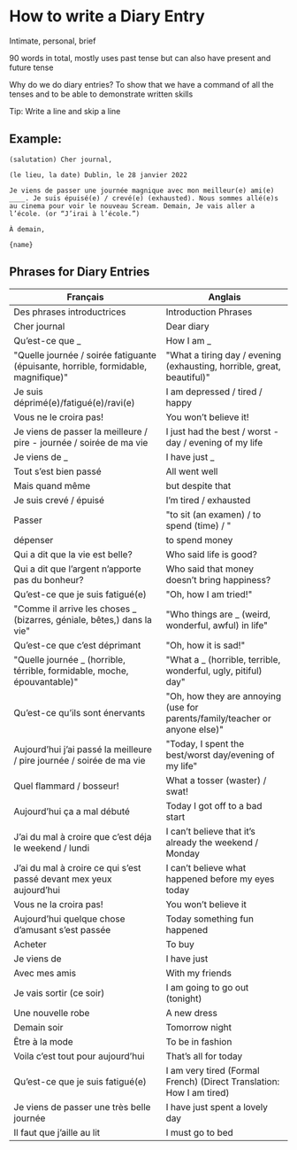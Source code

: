 # How to write a Diary Entry

Intimate, personal, brief

90 words in total, mostly uses past tense but can also have present and future tense

Why do we do diary entries? To show that we have a command of all the tenses and to be able to demonstrate written skills

Tip: Write a line and skip a line
## Example:
```
(salutation) Cher journal,

(le lieu, la date) Dublin, le 28 janvier 2022

Je viens de passer une journée magnique avec mon meilleur(e) ami(e) ____. Je suis épuisé(e) / crevé(e) (exhausted). Nous sommes allé(e)s au cinema pour voir le nouveau Scream. Demain, Je vais aller a l’école. (or “J’irai à l’école.”)

À demain,

{name}
```
## Phrases for Diary Entries
| Français                                                                           | Anglais                                                                     |
|------------------------------------------------------------------------------------|-----------------------------------------------------------------------------|
| Des phrases introductrices                                                         | Introduction Phrases                                                        |
| Cher journal                                                                       | Dear diary                                                                  |
| Qu’est-ce que _                                                                    | How I am _                                                                  |
| "Quelle journée / soirée fatiguante (épuisante, horrible, formidable, magnifique)" | "What a tiring day / evening (exhausting, horrible, great, beautiful)"      |
| Je suis déprimé(e)/fatigué(e)/ravi(e)                                              | I am depressed / tired / happy                                              |
| Vous ne le croira pas!                                                             | You won’t believe it!                                                       |
| Je viens de passer la meilleure / pire - journée / soirée de ma vie                | I just had the best / worst - day / evening of my life                      |
| Je viens de _                                                                      | I have just _                                                               |
| Tout s’est bien passé                                                              | All went well                                                               |
| Mais quand même                                                                    | but despite that                                                            |
| Je suis crevé / épuisé                                                             | I’m tired / exhausted                                                       |
| Passer                                                                             | "to sit (an examen) / to spend (time) / "                                   |
| dépenser                                                                           | to spend money                                                              |
| Qui a dit que la vie est belle?                                                    | Who said life is good?                                                      |
| Qui a dit que l’argent n’apporte pas du bonheur?                                   | Who said that money doesn’t bring happiness?                                |
| Qu’est-ce que je suis fatigué(e)                                                   | "Oh, how I am tried!"                                                       |
| "Comme il arrive les choses _ (bizarres, géniale, bêtes,) dans la vie"             | "Who things are _ (weird, wonderful, awful) in life"                        |
| Qu’est-ce que c’est déprimant                                                      | "Oh, how it is sad!"                                                        |
| "Quelle journée _ (horrible, térrible, formidable, moche, épouvantable)"           | "What a _ (horrible, terrible, wonderful, ugly, pitiful) day"               |
| Qu’est-ce qu’ils sont énervants                                                    | "Oh, how they are annoying (use for parents/family/teacher or anyone else)" |
| Aujourd’hui j’ai passé la meilleure / pire journée / soirée de ma vie              | "Today, I spent the best/worst day/evening of my life"                      |
| Quel flammard / bosseur!                                                           | What a tosser (waster) / swat!                                              |
| Aujourd’hui ça a mal débuté                                                        | Today I got off to a bad start                                              |
| J’ai du mal à croire que c’est déja le weekend / lundi                             | I can’t believe that it’s already the weekend / Monday                      |
| J’ai du mal à croire ce qui s’est passé devant mex yeux aujourd’hui                | I can’t believe what happened before my eyes today                          |
| Vous ne la croira pas!                                                             | You won’t believe it                                                        |
| Aujourd’hui quelque chose d’amusant s’est passée                                   | Today something fun happened                                                |
| Acheter                                                                            | To buy                                                                      |
| Je viens de                                                                        | I have just                                                                 |
| Avec mes amis                                                                      | With my friends                                                             |
| Je vais sortir (ce soir)                                                           | I am going to go out (tonight)                                              |
| Une nouvelle robe                                                                  | A new dress                                                                 |
| Demain soir                                                                        | Tomorrow night                                                              |
| Être à la mode                                                                     | To be in fashion                                                            |
| Voila c’est tout pour aujourd’hui                                                  | That’s all for today                                                        |
| Qu’est-ce que je suis fatigué(e)                                                   | I am very tired (Formal French) (Direct Translation: How I am tired)        |
| Je viens de passer une très belle journée                                          | I have just spent a lovely day                                              |
| Il faut que j’aille au lit                                                         | I must go to bed                                                            |